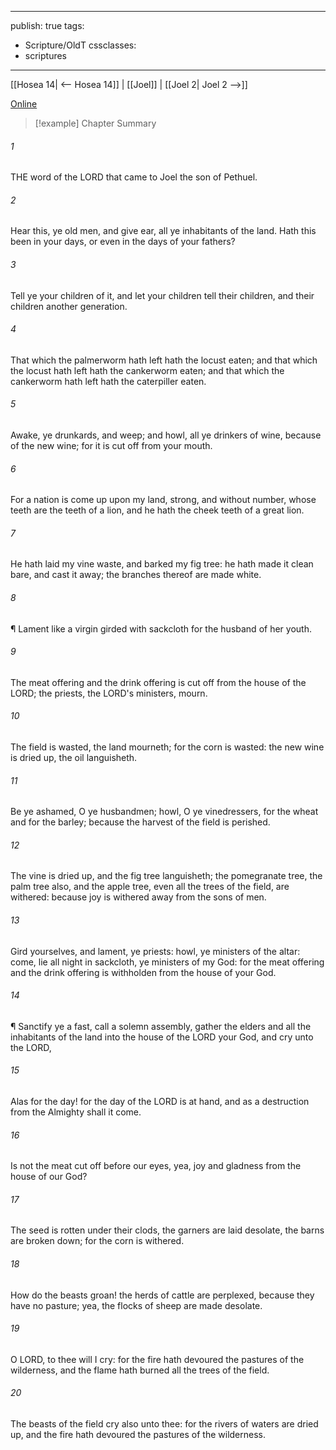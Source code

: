 

---
publish: true
tags:
  - Scripture/OldT
cssclasses:
  - scriptures
---
[[Hosea 14| <-- Hosea 14]] | [[Joel]] | [[Joel 2| Joel 2 -->]]

[Online](https://churchofjesuschrist.org/study/scriptures/ot/joel/1?lang=eng)

>[!example] Chapter Summary
>
###### 1
THE word of the LORD that came to Joel the son of Pethuel.
###### 2
Hear this, ye old men, and give ear, all ye inhabitants of the land.  Hath this been in your days, or even in the days of your fathers?
###### 3
Tell ye your children of it, and let your children tell their children, and their children another generation.
###### 4
That which the palmerworm hath left hath the locust eaten; and that which the locust hath left hath the cankerworm eaten; and that which the cankerworm hath left hath the caterpiller eaten.
###### 5
Awake, ye drunkards, and weep; and howl, all ye drinkers of wine, because of the new wine; for it is cut off from your mouth.
###### 6
For a nation is come up upon my land, strong, and without number, whose teeth are the teeth of a lion, and he hath the cheek teeth of a great lion.
###### 7
He hath laid my vine waste, and barked my fig tree: he hath made it clean bare, and cast it away; the branches thereof are made white.
###### 8
¶ Lament like a virgin girded with sackcloth for the husband of her youth.
###### 9
The meat offering and the drink offering is cut off from the house of the LORD; the priests, the LORD's ministers, mourn.
###### 10
The field is wasted, the land mourneth; for the corn is wasted: the new wine is dried up, the oil languisheth.
###### 11
Be ye ashamed, O ye husbandmen; howl, O ye vinedressers, for the wheat and for the barley; because the harvest of the field is perished.
###### 12
The vine is dried up, and the fig tree languisheth; the pomegranate tree, the palm tree also, and the apple tree, even all the trees of the field, are withered: because joy is withered away from the sons of men.
###### 13
Gird yourselves, and lament, ye priests: howl, ye ministers of the altar: come, lie all night in sackcloth, ye ministers of my God: for the meat offering and the drink offering is withholden from the house of your God.
###### 14
¶ Sanctify ye a fast, call a solemn assembly, gather the elders and all the inhabitants of the land into the house of the LORD your God, and cry unto the LORD,
###### 15
Alas for the day!  for the day of the LORD is at hand, and as a destruction from the Almighty shall it come.
###### 16
Is not the meat cut off before our eyes, yea, joy and gladness from the house of our God?
###### 17
The seed is rotten under their clods, the garners are laid desolate, the barns are broken down; for the corn is withered.
###### 18
How do the beasts groan!  the herds of cattle are perplexed, because they have no pasture; yea, the flocks of sheep are made desolate.
###### 19
O LORD, to thee will I cry: for the fire hath devoured the pastures of the wilderness, and the flame hath burned all the trees of the field.
###### 20
The beasts of the field cry also unto thee: for the rivers of waters are dried up, and the fire hath devoured the pastures of the wilderness.



